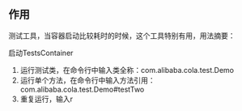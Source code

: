 ## 作用
测试工具，当容器启动比较耗时的时候，这个工具特别有用，用法摘要：

启动TestsContainer
1. 运行测试类，在命令行中输入类全称：com.alibaba.cola.test.Demo
2. 运行单个方法，在命令行中输入方法引用：com.alibaba.cola.test.Demo#testTwo
3. 重复运行，输入r




